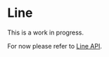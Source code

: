 # Line

This is a work in progress.

For now please refer to [Line API](/api/sparkline-components/line).